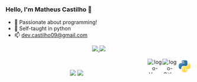 ### Hello, I'm Matheus Castilho 👋

- 🔭 Passionate about programming!
- 🌱 Self-taught in python
- 📫 dev.castilho09@gmail.com

<div align="center">
  <a href="https://github.com/MatheusCastilho09">
  <img height="160em" src="https://github-readme-stats.vercel.app/api?username=MatheusCastilho09&show_icons=true&theme=cobalt&include_all_commits=true&count_private=true"/>
  <img height="160em" src="https://github-readme-stats.vercel.app/api/top-langs/?username=MatheusCastilho09&layout=compact&langs_count=7&theme=cobalt"/>
    
    
  <div style="display: inline_block"><br>
  <img align="right" alt="logo-Python" height="40" width="40" src="https://raw.githubusercontent.com/devicons/devicon/master/icons/python/python-original.svg">
  <img align="right" alt="logo-Github" height="40" width="40" src="https://cdn.jsdelivr.net/gh/devicons/devicon/icons/github/github-original.svg" />
  <img align="right" alt="logo-Vscode" height="40" width="40" src="https://cdn.jsdelivr.net/gh/devicons/devicon/icons/vscode/vscode-original.svg" />
  </div>
  
##
    
   <div> 
  <a href = "mailto:dev.castilho09@gmail.com"><img src="https://img.shields.io/badge/-Gmail-%23333?style=for-the-badge&logo=gmail&logoColor=white" target="_blank"></a>
  <a href="https://www.linkedin.com/in/matheus-castilho-a7a207203/" target="_blank"><img src="https://img.shields.io/badge/-LinkedIn-%230077B5?style=for-the-badge&logo=linkedin&logoColor=white" target="_blank"></a> 
  
</div>

